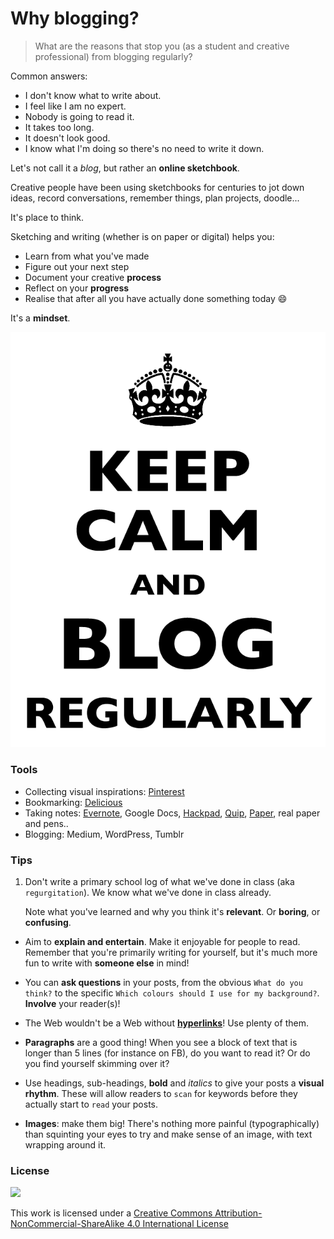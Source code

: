 # Why blogging?

> What are the reasons that stop you (as a student and creative professional) from blogging regularly?

Common answers:

* I don't know what to write about.
* I feel like I am no expert.
* Nobody is going to read it.
* It takes too long.
* It doesn't look good.
* I know what I'm doing so there's no need to write it down.

Let's not call it a *blog*, but rather an **online sketchbook**. 

Creative people have been using sketchbooks for centuries to jot down ideas, record conversations, remember things, plan projects, doodle...

It's place to think.

Sketching and writing (whether is on paper or digital) helps you:

* Learn from what you've made
* Figure out your next step
* Document your creative **process**
* Reflect on your **progress**
* Realise that after all you have actually done something today :smile:

<!--We don’t ask you to keep an *online sketchbook* to fill your time. Documenting your project through a blog helps you develop your **critical thinking and analysis skills**. Just writing all positive, unspecific things about a project doesn’t exercise those analytic mind muscles.-->

It's a **mindset**.

![blog ON](assets/keep-calm.png)


### Tools

* Collecting visual inspirations: [Pinterest](https://uk.pinterest.com/)
* Bookmarking: [Delicious](https://delicious.com/)
* Taking notes: [Evernote](https://evernote.com/), Google Docs, [Hackpad](https://hackpad.com/), [Quip](https://quip.com), [Paper](https://www.fiftythree.com/paper), real paper and pens.. 
* Blogging: Medium, WordPress, Tumblr 

### Tips

1. Don't write a primary school log of what we've done in class (aka `regurgitation`). We know what we've done in class already. 

	Note what you've learned and why you think it's **relevant**. Or **boring**, or **confusing**.

* Aim to **explain and entertain**. Make it enjoyable for people to read. Remember that you're primarily writing for yourself, but it's much more fun to write with **someone else** in mind!

* You can **ask questions** in your posts, from the obvious `What do you think?` to the specific `Which colours should I use for my background?`. **Involve** your reader(s)! 

* The Web wouldn't be a Web without **[hyperlinks](http://en.wikipedia.org/wiki/Hyperlink)**! Use plenty of them.

* **Paragraphs** are a good thing! When you see a block of text that is longer than 5 lines (for instance on FB), do you want to read it? Or do you find yourself skimming over it?  
 
* Use headings, sub-headings, **bold** and *italics* to give your posts a **visual rhythm**. These will allow readers to `scan` for keywords before they actually start to `read` your posts. 

* **Images**: make them big! There's nothing more painful (typographically) than squinting your eyes to try and make sense of an image, with text wrapping around it.



### License

[![](https://i.creativecommons.org/l/by-nc-sa/4.0/88x31.png)](http://creativecommons.org/licenses/by-nc-sa/4.0)

This work is licensed under a [Creative Commons Attribution-NonCommercial-ShareAlike 4.0 International License ](http://creativecommons.org/licenses/by-nc-sa/4.0)


